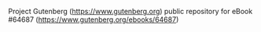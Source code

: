 Project Gutenberg (https://www.gutenberg.org) public repository for
eBook #64687 (https://www.gutenberg.org/ebooks/64687)
